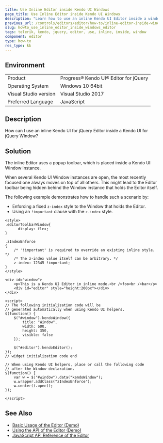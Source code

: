 ```yaml
---
title: Use Inline Editor inside Kendo UI Windows
page_title: Use Inline Editor inside Kendo UI Windows
description: "Learn how to use an inline Kendo UI Editor inside a window."
previous_url: /controls/editors/editor/how-to/inline-editor-inside-window, /controls/editors/editor/how-to/integration/inline-editor-inside-window
slug: howto_use_inline_editor_inside_windows_editor
tags: telerik, kendo, jquery, editor, use, inline, inside, window
component: editor
type: how-to
res_type: kb
---
```


## Environment

<table>
 <tr>
  <td>Product</td>
  <td>Progress® Kendo UI® Editor for jQuery</td>
 </tr>
 <tr>
  <td>Operating System</td>
  <td>Windows 10 64bit</td>
 </tr>
 <tr>
  <td>Visual Studio version</td>
  <td>Visual Studio 2017</td>
 </tr>
 <tr>
  <td>Preferred Language</td>
  <td>JavaScript</td>
 </tr>
</table>

## Description

How can I use an inline Kendo UI for jQuery Editor inside a Kendo UI for jQuery Window?

## Solution

The inline Editor uses a popup toolbar, which is placed inside a Kendo UI Window instance.

When several Kendo UI Window instances are open, the most recently focused one always moves on top of all others. This might lead to the Editor toolbar being hidden behind the Window instance that holds the Editor itself.

The following example demonstrates how to handle such a scenario by:
* Enforcing a fixed `z-index` style to the Window that holds the Editor.
* Using an `!important` clause with the `z-index` style.

```dojo
<style>
.editorToolbarWindow{
      display: flex;
}

.zIndexEnforce
{
    /* '!important' is required to override an existing inline style. */
    /* The z-index value itself can be arbitrary. */
    z-index: 12345 !important;
}
</style>

<div id="window">
    <p>This is a Kendo UI Editor in inline mode.<br />foo<br />bar</p>
    <div id="editor" style="height:200px"></div>
</div>

<script>
// The following initialization code will be
// generated automatically when using Kendo UI helpers.
$(function() {
    $("#window").kendoWindow({
        title: "Window",
        width: 600,
        height: 350,
        visible: false
    });

    $("#editor").kendoEditor();
});
// widget initialization code end

// When using Kendo UI helpers, place or call the following code
// after the Window declaration.
$(function() {
    var w = $("#window").data("kendoWindow");
    w.wrapper.addClass("zIndexEnforce");
    w.center().open();
});

</script>
```

## See Also

* [Basic Usage of the Editor (Demo)](https://demos.telerik.com/kendo-ui/editor/index)
* [Using the API of the Editor (Demo)](https://demos.telerik.com/kendo-ui/editor/api)
* [JavaScript API Reference of the Editor](/api/javascript/ui/editor)
